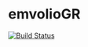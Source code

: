 # emvolioGR

[![Build Status](https://travis-ci.org/ipapast/emvolioGR.svg?branch=main)](https://travis-ci.org/ipapast/emvolioGR)
